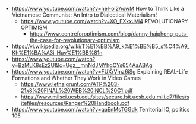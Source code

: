 - https://www.youtube.com/watch?v=neI-ol2AowM How to Think Like a Vietnamese Communist: An Intro to Dialectical Materialism!
	- https://www.youtube.com/watch?v=XO_FXkxJVj4 REVOLUTIONARY OPTIMISM
		- https://www.centreforoptimism.com/blog/danny-haiphong-puts-the-case-for-revolutionary-optimism
- https://vi.wikipedia.org/wiki/T%E1%BB%A9_k%E1%BB%B5_s%C4%A9_Kh%E1%BA%A3i_Huy%E1%BB%81n
- https://www.youtube.com/watch?v=BzMLK8sEz2U&lc=Ugz__mnNdJMYhgOYs654AaABAg
- https://www.youtube.com/watch?v=FUXrVmz6iSg Explaining REAL-Life Formations and Whether They Work in Video Games
	- https://www.lethalgrunt.com/ATP%203-21x8%20FINAL%20WEB%20INCL%20C1.pdf
	- https://www.milsci.ucsb.edu/sites/secure.lsit.ucsb.edu.mili.d7/files/sitefiles/resources/Ranger%20Handbook.pdf
- https://www.youtube.com/watch?v=qaEnMsTGGdk Territorial IO, politics 105